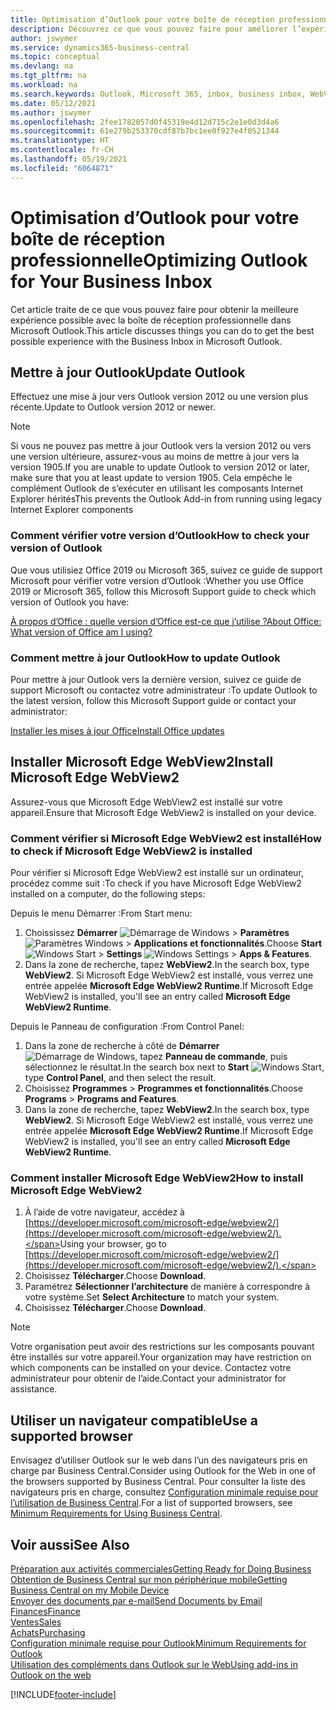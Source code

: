 ```yaml
---
title: Optimisation d’Outlook pour votre boîte de réception professionnelle
description: Découvrez ce que vous pouvez faire pour améliorer l’expérience avec la boîte de réception professionnelle dans Microsoft Outlook.
author: jswymer
ms.service: dynamics365-business-central
ms.topic: conceptual
ms.devlang: na
ms.tgt_pltfrm: na
ms.workload: na
ms.search.keywords: Outlook, Microsoft 365, inbox, business inbox, WebView2, Edge, addin, add-in
ms.date: 05/12/2021
ms.author: jswymer
ms.openlocfilehash: 2fee1782057d0f45319e4d12d715c2e1e0d3d4a6
ms.sourcegitcommit: 61e279b253370cdf87b7bc1ee0f927e4f0521344
ms.translationtype: HT
ms.contentlocale: fr-CH
ms.lasthandoff: 05/19/2021
ms.locfileid: "6064871"
---
```

# <a name="optimizing-outlook-for-your-business-inbox"></a><span data-ttu-id="88ff8-103">Optimisation d’Outlook pour votre boîte de réception professionnelle</span><span class="sxs-lookup"><span data-stu-id="88ff8-103">Optimizing Outlook for Your Business Inbox</span></span> 

<span data-ttu-id="88ff8-104">Cet article traite de ce que vous pouvez faire pour obtenir la meilleure expérience possible avec la boîte de réception professionnelle dans Microsoft Outlook.</span><span class="sxs-lookup"><span data-stu-id="88ff8-104">This article discusses things you can do to get the best possible experience with the Business Inbox in Microsoft Outlook.</span></span> 

## <a name="update-outlook"></a><span data-ttu-id="88ff8-105">Mettre à jour Outlook</span><span class="sxs-lookup"><span data-stu-id="88ff8-105">Update Outlook</span></span>

<span data-ttu-id="88ff8-106">Effectuez une mise à jour vers Outlook version 2012 ou une version plus récente.</span><span class="sxs-lookup"><span data-stu-id="88ff8-106">Update to Outlook version 2012 or newer.</span></span>

> [!NOTE]
> <span data-ttu-id="88ff8-107">Si vous ne pouvez pas mettre à jour Outlook vers la version 2012 ou vers une version ultérieure, assurez-vous au moins de mettre à jour vers la version 1905.</span><span class="sxs-lookup"><span data-stu-id="88ff8-107">If you are unable to update Outlook to version 2012 or later, make sure that you at least update to version 1905.</span></span> <span data-ttu-id="88ff8-108">Cela empêche le complément Outlook de s’exécuter en utilisant les composants Internet Explorer hérités</span><span class="sxs-lookup"><span data-stu-id="88ff8-108">This prevents the Outlook Add-in from running using legacy Internet Explorer components</span></span>

### <a name="how-to-check-your-version-of-outlook"></a><span data-ttu-id="88ff8-109">Comment vérifier votre version d’Outlook</span><span class="sxs-lookup"><span data-stu-id="88ff8-109">How to check your version of Outlook</span></span>

<span data-ttu-id="88ff8-110">Que vous utilisiez Office 2019 ou Microsoft 365, suivez ce guide de support Microsoft pour vérifier votre version d’Outlook :</span><span class="sxs-lookup"><span data-stu-id="88ff8-110">Whether you use Office 2019 or Microsoft 365, follow this Microsoft Support guide to check which version of Outlook you have:</span></span>  

[<span data-ttu-id="88ff8-111">À propos d’Office : quelle version d’Office est-ce que j’utilise ?</span><span class="sxs-lookup"><span data-stu-id="88ff8-111">About Office: What version of Office am I using?</span></span>](https://support.microsoft.com/office/about-office-what-version-of-office-am-i-using-932788b8-a3ce-44bf-bb09-e334518b8b19)

### <a name="how-to-update-outlook"></a><span data-ttu-id="88ff8-112">Comment mettre à jour Outlook</span><span class="sxs-lookup"><span data-stu-id="88ff8-112">How to update Outlook</span></span>

<span data-ttu-id="88ff8-113">Pour mettre à jour Outlook vers la dernière version, suivez ce guide de support Microsoft ou contactez votre administrateur :</span><span class="sxs-lookup"><span data-stu-id="88ff8-113">To update Outlook to the latest version, follow this Microsoft Support guide or contact your administrator:</span></span>

[<span data-ttu-id="88ff8-114">Installer les mises à jour Office</span><span class="sxs-lookup"><span data-stu-id="88ff8-114">Install Office updates</span></span>](https://support.microsoft.com/office/install-office-updates-2ab296f3-7f03-43a2-8e50-46de917611c5)

## <a name="install-microsoft-edge-webview2"></a><span data-ttu-id="88ff8-115">Installer Microsoft Edge WebView2</span><span class="sxs-lookup"><span data-stu-id="88ff8-115">Install Microsoft Edge WebView2</span></span>

<span data-ttu-id="88ff8-116">Assurez-vous que Microsoft Edge WebView2 est installé sur votre appareil.</span><span class="sxs-lookup"><span data-stu-id="88ff8-116">Ensure that Microsoft Edge WebView2 is installed on your device.</span></span>

### <a name="how-to-check-if-microsoft-edge-webview2-is-installed"></a><span data-ttu-id="88ff8-117">Comment vérifier si Microsoft Edge WebView2 est installé</span><span class="sxs-lookup"><span data-stu-id="88ff8-117">How to check if Microsoft Edge WebView2 is installed</span></span> 

<span data-ttu-id="88ff8-118">Pour vérifier si Microsoft Edge WebView2 est installé sur un ordinateur, procédez comme suit :</span><span class="sxs-lookup"><span data-stu-id="88ff8-118">To check if you have Microsoft Edge WebView2 installed on a computer, do the following steps:</span></span>

<span data-ttu-id="88ff8-119">Depuis le menu Démarrer :</span><span class="sxs-lookup"><span data-stu-id="88ff8-119">From Start menu:</span></span>

1. <span data-ttu-id="88ff8-120">Choississez **Démarrer** ![Démarrage de Windows](media/windows-start-icon.png "Icône de démarrage de Windows") > **Paramètres** ![Paramètres Windows](media/windows-settings-icon.png "Icône des paramètres Windows") > **Applications et fonctionnalités**.</span><span class="sxs-lookup"><span data-stu-id="88ff8-120">Choose **Start** ![Windows Start](media/windows-start-icon.png "Windows Start icon") > **Settings** ![Windows Settings](media/windows-settings-icon.png "Windows Settings icon") > **Apps & Features**.</span></span>
2. <span data-ttu-id="88ff8-121">Dans la zone de recherche, tapez **WebView2**.</span><span class="sxs-lookup"><span data-stu-id="88ff8-121">In the search box, type **WebView2**.</span></span> <span data-ttu-id="88ff8-122">Si Microsoft Edge WebView2 est installé, vous verrez une entrée appelée **Microsoft Edge WebView2 Runtime**.</span><span class="sxs-lookup"><span data-stu-id="88ff8-122">If Microsoft Edge WebView2 is installed, you'll see an entry called **Microsoft Edge WebView2 Runtime**.</span></span>

<span data-ttu-id="88ff8-123">Depuis le Panneau de configuration :</span><span class="sxs-lookup"><span data-stu-id="88ff8-123">From Control Panel:</span></span>

1. <span data-ttu-id="88ff8-124">Dans la zone de recherche à côté de **Démarrer** ![Démarrage de Windows](media/windows-start-icon.png "Icône de démarrage de Windows"), tapez **Panneau de commande**, puis sélectionnez le résultat.</span><span class="sxs-lookup"><span data-stu-id="88ff8-124">In the search box next to **Start** ![Windows Start](media/windows-start-icon.png "Windows Start icon"), type **Control Panel**, and then select the result.</span></span>
2. <span data-ttu-id="88ff8-125">Choisissez **Programmes** > **Programmes et fonctionnalités**.</span><span class="sxs-lookup"><span data-stu-id="88ff8-125">Choose **Programs** > **Programs and Features**.</span></span>
3. <span data-ttu-id="88ff8-126">Dans la zone de recherche, tapez **WebView2**.</span><span class="sxs-lookup"><span data-stu-id="88ff8-126">In the search box, type **WebView2**.</span></span> <span data-ttu-id="88ff8-127">Si Microsoft Edge WebView2 est installé, vous verrez une entrée appelée **Microsoft Edge WebView2 Runtime**.</span><span class="sxs-lookup"><span data-stu-id="88ff8-127">If Microsoft Edge WebView2 is installed, you'll see an entry called **Microsoft Edge WebView2 Runtime**.</span></span>

### <a name="how-to-install-microsoft-edge-webview2"></a><span data-ttu-id="88ff8-128">Comment installer Microsoft Edge WebView2</span><span class="sxs-lookup"><span data-stu-id="88ff8-128">How to install Microsoft Edge WebView2</span></span> 

1. <span data-ttu-id="88ff8-129">À l’aide de votre navigateur, accédez à [https://developer.microsoft.com/microsoft-edge/webview2/](https://developer.microsoft.com/microsoft-edge/webview2/).</span><span class="sxs-lookup"><span data-stu-id="88ff8-129">Using your browser, go to [https://developer.microsoft.com/microsoft-edge/webview2/](https://developer.microsoft.com/microsoft-edge/webview2/).</span></span>
2. <span data-ttu-id="88ff8-130">Choisissez **Télécharger**.</span><span class="sxs-lookup"><span data-stu-id="88ff8-130">Choose **Download**.</span></span>
3. <span data-ttu-id="88ff8-131">Paramétrez **Sélectionner l’architecture** de manière à correspondre à votre système.</span><span class="sxs-lookup"><span data-stu-id="88ff8-131">Set **Select Architecture** to match your system.</span></span>
4. <span data-ttu-id="88ff8-132">Choisissez **Télécharger**.</span><span class="sxs-lookup"><span data-stu-id="88ff8-132">Choose **Download**.</span></span>

> [!NOTE]
> <span data-ttu-id="88ff8-133">Votre organisation peut avoir des restrictions sur les composants pouvant être installés sur votre appareil.</span><span class="sxs-lookup"><span data-stu-id="88ff8-133">Your organization may have restriction on which components can be installed on your device.</span></span> <span data-ttu-id="88ff8-134">Contactez votre administrateur pour obtenir de l’aide.</span><span class="sxs-lookup"><span data-stu-id="88ff8-134">Contact your administrator for assistance.</span></span>

## <a name="use-a-supported-browser"></a><span data-ttu-id="88ff8-135">Utiliser un navigateur compatible</span><span class="sxs-lookup"><span data-stu-id="88ff8-135">Use a supported browser</span></span>

<span data-ttu-id="88ff8-136">Envisagez d’utiliser Outlook sur le web dans l’un des navigateurs pris en charge par Business Central.</span><span class="sxs-lookup"><span data-stu-id="88ff8-136">Consider using Outlook for the Web in one of the browsers supported by Business Central.</span></span> <span data-ttu-id="88ff8-137">Pour consulter la liste des navigateurs pris en charge, consultez [Configuration minimale requise pour l’utilisation de Business Central](product-requirements.md#browsers).</span><span class="sxs-lookup"><span data-stu-id="88ff8-137">For a list of supported browsers, see [Minimum Requirements for Using Business Central](product-requirements.md#browsers).</span></span>

## <a name="see-also"></a><span data-ttu-id="88ff8-138">Voir aussi</span><span class="sxs-lookup"><span data-stu-id="88ff8-138">See Also</span></span>

[<span data-ttu-id="88ff8-139">Préparation aux activités commerciales</span><span class="sxs-lookup"><span data-stu-id="88ff8-139">Getting Ready for Doing Business</span></span>](ui-get-ready-business.md)  
[<span data-ttu-id="88ff8-140">Obtention de Business Central sur mon périphérique mobile</span><span class="sxs-lookup"><span data-stu-id="88ff8-140">Getting Business Central on my Mobile Device</span></span>](install-mobile-app.md)  
[<span data-ttu-id="88ff8-141">Envoyer des documents par e-mail</span><span class="sxs-lookup"><span data-stu-id="88ff8-141">Send Documents by Email</span></span>](ui-how-send-documents-email.md)  
[<span data-ttu-id="88ff8-142">Finances</span><span class="sxs-lookup"><span data-stu-id="88ff8-142">Finance</span></span>](finance.md)  
[<span data-ttu-id="88ff8-143">Ventes</span><span class="sxs-lookup"><span data-stu-id="88ff8-143">Sales</span></span>](sales-manage-sales.md)  
[<span data-ttu-id="88ff8-144">Achats</span><span class="sxs-lookup"><span data-stu-id="88ff8-144">Purchasing</span></span>](purchasing-manage-purchasing.md)  
[<span data-ttu-id="88ff8-145">Configuration minimale requise pour Outlook</span><span class="sxs-lookup"><span data-stu-id="88ff8-145">Minimum Requirements for Outlook</span></span>](product-requirements.md#outlook)  
[<span data-ttu-id="88ff8-146">Utilisation des compléments dans Outlook sur le Web</span><span class="sxs-lookup"><span data-stu-id="88ff8-146">Using add-ins in Outlook on the web</span></span>](https://support.office.com/article/Using-Add-ins-in-Outlook-on-the-web-8f2ce816-5df4-44a5-958c-f7f9d6dabdce?appver=OWB150)  


[!INCLUDE[footer-include](includes/footer-banner.md)]